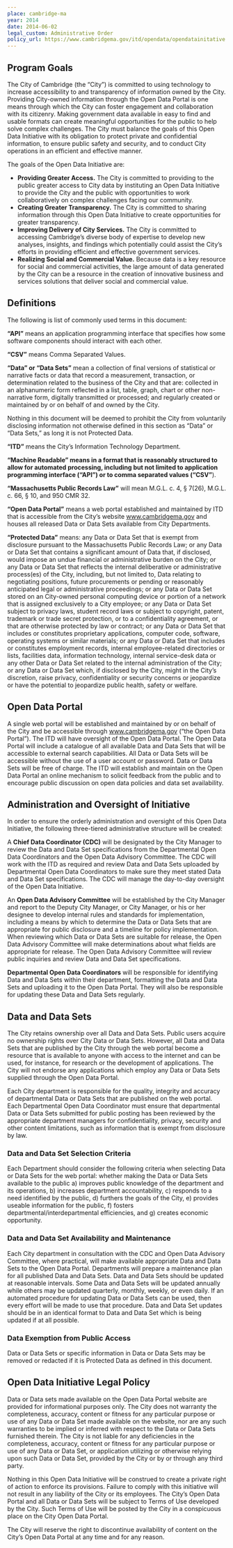 ```yaml
---
place: cambridge-ma
year: 2014
date: 2014-06-02
legal_custom: Administrative Order
policy_url: https://www.cambridgema.gov/itd/opendata/opendatainitative
---
```


## Program Goals

The City of Cambridge (the “City”) is committed to using technology to increase accessibility to and transparency of information owned by the City. Providing City-owned information through the Open Data Portal is one means through which the City can foster engagement and collaboration with its citizenry. Making government data available in easy to find and usable formats can create meaningful opportunities for the public to help solve complex challenges.  The City must balance the goals of this Open Data Initiative with its obligation to protect private and confidential information, to ensure public safety and security, and to conduct City operations in an efficient and effective manner.

The goals of the Open Data Initiative are:

- <strong>Providing Greater Access.</strong> The City is committed to providing to the public greater access to City data by instituting an Open Data Initiative to provide the City and the public with opportunities to work collaboratively on complex challenges facing our community. 
- <strong>Creating Greater Transparency.</strong> The City is committed to sharing information through this Open Data Initiative to create opportunities for greater transparency.
- <strong>Improving Delivery of City Services.</strong> The City is committed to accessing Cambridge’s diverse body of expertise to develop new analyses, insights, and findings which potentially could assist the City’s efforts in providing efficient and effective government services.
- <strong>Realizing Social and Commercial Value.</strong> Because data is a key resource for social and commercial activities, the large amount of data generated by the City can be a resource in the creation of innovative business and services solutions that deliver social and commercial value.

## Definitions

The following is list of commonly used terms in this document:

<strong>“API”</strong> means an application programming interface that specifies how some software components should interact with each other. 

<strong>“CSV”</strong> means Comma Separated Values.

<strong>“Data” or “Data Sets”</strong> mean a collection of final versions of statistical or narrative facts or data that record a measurement, transaction, or determination related to the business of the City and that are: collected in an alphanumeric form reflected in a list, table, graph, chart or other non-narrative form, digitally transmitted or processed; and regularly created or maintained by or on behalf of and owned by the City.

Nothing in this document will be deemed to prohibit the City from voluntarily disclosing information not otherwise defined in this section as “Data” or “Data Sets,” as long it is not Protected Data.
 
<strong>“ITD”</strong> means the City’s Information Technology Department.

<strong>“Machine Readable” means in a format that is reasonably structured to allow for automated processing, including but not limited to application programming interface (“API”) or to comma separated values (“CSV”</strong>).

<strong>“Massachusetts Public Records Law”</strong> will mean M.G.L. c. 4, § 7(26), M.G.L. c. 66, § 10, and 950 CMR 32.

<strong>“Open Data Portal”</strong> means a web portal established and maintained by ITD that is accessible from the City’s website www.cambridgema.gov and houses all released Data or Data Sets available from City Departments.

<strong>“Protected Data”</strong> means: any Data or Data Set  that is exempt from disclosure pursuant to the Massachusetts Public Records Law; or any Data or Data Set that contains a significant amount of Data that, if disclosed, would impose an undue financial or administrative burden on the City; or any Data or Data Set that reflects the internal deliberative or administrative process(es) of the City, including, but not limited to, Data relating to negotiating positions, future procurements or pending or reasonably anticipated legal or administrative proceedings; or any Data or Data Set stored on an City-owned personal computing device or portion of a network that is assigned exclusively to a City employee; or any Data or Data Set subject to privacy laws, student record laws or subject to copyright, patent, trademark or trade secret protection, or to a confidentiality agreement, or that are otherwise protected by law or contract; or any Data or Data Set that includes or constitutes proprietary applications, computer code, software, operating systems or similar materials; or any Data or Data Set that includes or constitutes employment records, internal employee-related directories or lists, facilities data, information technology, internal service-desk data or any other Data or Data Set related to the internal administration of the City; or any Data or Data Set which, if disclosed by the City, might in the City’s discretion, raise privacy, confidentiality or security concerns or jeopardize or have the potential to jeopardize public health, safety or welfare.

## Open Data Portal

A single web portal will be established and maintained by or on behalf of the City and be accessible through www.cambridgema.gov (“the Open Data Portal”). The ITD will have oversight of the Open Data Portal. The Open Data Portal will include a catalogue of all available Data and Data Sets that will be accessible to external search capabilities. All Data or Data Sets will be accessible without the use of a user account or password. Data or Data Sets will be free of charge. The ITD will establish and maintain on the Open Data Portal an online mechanism to solicit feedback from the public and to encourage public discussion on open data policies and data set availability.

## Administration and Oversight of Initiative

In order to ensure the orderly administration and oversight of this Open Data Initiative, the following three-tiered administrative structure will be created:

A <strong>Chief Data Coordinator (CDC)</strong> will be designated by the City Manager to review the Data and Data Set specifications from the Departmental Open Data Coordinators and the Open Data Advisory Committee. The CDC will work with the ITD as required and review Data and Data Sets uploaded by Departmental Open Data Coordinators to make sure they meet stated Data and Data Set specifications. The CDC will manage the day-to-day oversight of the Open Data Initiative.

An <strong>Open Data Advisory Committee</strong> will be established by the City Manager and report to the Deputy City Manager, or City Manager, or his or her designee to develop internal rules and standards for implementation, including a means by which to determine the Data or Data Sets that are appropriate for public disclosure and a timeline for policy implementation. When reviewing which Data or Data Sets are suitable for release, the Open Data Advisory Committee will make determinations about what fields are appropriate for release. The Open Data Advisory Committee will review public inquiries and review Data and Data Set specifications.

<strong>Departmental Open Data Coordinators</strong> will be responsible for identifying Data and Data Sets within their department, formatting the Data and Data Sets and uploading it to the Open Data Portal. They will also be responsible for updating these Data and Data Sets regularly.

## Data and Data Sets

The City retains ownership over all Data and Data Sets. Public users acquire no ownership rights over City Data or Data Sets. However, all Data and Data Sets that are published by the City through the web portal become a resource that is available to anyone with access to the internet and can be used, for instance, for research or the development of applications. The City will not endorse any applications which employ any Data or Data Sets supplied through the Open Data Portal.

Each City department is responsible for the quality, integrity and accuracy of departmental Data or Data Sets that are published on the web portal. Each Departmental Open Data Coordinator must ensure that departmental Data or Data Sets submitted for public posting has been reviewed by the appropriate department managers for confidentiality, privacy, security and other content limitations, such as information that is exempt from disclosure by law.

### Data and Data Set Selection Criteria 

Each Department should consider the following criteria when selecting Data or Data Sets for the web portal: whether making the Data or Data Sets available to the public a) improves public knowledge of the department and its operations, b) increases department accountability, c) responds to a need identified by the public, d) furthers the goals of the City, e) provides useable information for the public, f) fosters departmental/interdepartmental efficiencies, and g) creates economic opportunity.

### Data and Data Set Availability and Maintenance

Each City department in consultation with the CDC and Open Data Advisory Committee, where practical, will make available appropriate Data and Data Sets to the Open Data Portal. Departments will prepare a maintenance plan for all published Data and Data Sets.  Data and Data Sets should be updated at reasonable intervals. Some Data and Data Sets will be updated annually while others may be updated quarterly, monthly, weekly, or even daily. If an automated procedure for updating Data or Data Sets can be used, then every effort will be made to use that procedure. Data and Data Set updates should be in an identical format to Data and Data Set which is being updated if at all possible.

### Data Exemption from Public Access

Data or Data Sets or specific information in Data or Data Sets may be removed or redacted if it is Protected Data as defined in this document.

## Open Data Initiative Legal Policy

Data or Data sets made available on the Open Data Portal website are provided for informational purposes only. The City does not warranty the completeness, accuracy, content or fitness for any particular purpose or use of any Data or Data Set made available on the website, nor are any such warranties to be implied or inferred with respect to the Data or Data Sets furnished therein. The City is not liable for any deficiencies in the completeness, accuracy, content or fitness for any particular purpose or use of any Data or Data Set, or application utilizing or otherwise relying upon such Data or Data Set, provided by the City or by or through any third party. 

Nothing in this Open Data Initiative will be construed to create a private right of action to enforce its provisions. Failure to comply with this initiative will not result in any liability of the City or its employees. The City’s Open Data Portal and all Data or Data Sets will be subject to Terms of Use developed by the City. Such Terms of Use will be posted by the City in a conspicuous place on the City Open Data Portal.

The City will reserve the right to discontinue availability of content on the City’s Open Data Portal at any time and for any reason. 
